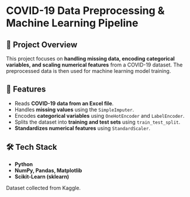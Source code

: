 # COVID-19 Data Preprocessing & Machine Learning Pipeline  

## 📌 Project Overview  
This project focuses on **handling missing data, encoding categorical variables, and scaling numerical features** from a COVID-19 dataset. The preprocessed data is then used for machine learning model training.  

## 🚀 Features  
- Reads **COVID-19 data from an Excel file**.  
- Handles **missing values** using the `SimpleImputer`.  
- Encodes **categorical variables** using `OneHotEncoder` and `LabelEncoder`.  
- Splits the dataset into **training and test sets** using `train_test_split`.  
- **Standardizes numerical features** using `StandardScaler`.  

## 🛠️ Tech Stack  
- **Python**  
- **NumPy, Pandas, Matplotlib**  
- **Scikit-Learn (sklearn)**  

Dataset collected from Kaggle.
